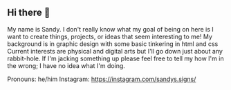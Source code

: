 ## Hi there 👋

My name is Sandy. I don't really know what my goal of being on here is
I want to create things, projects, or ideas that seem interesting to me!
My background is in graphic design with some basic tinkering in html and css
Current interests are physical and digital arts but I'll go down just about any rabbit-hole.
If I'm jacking something up please feel free to tell my how I'm in the wrong; I have no idea what I'm doing.

Pronouns: he/him
Instagram: https://instagram.com/sandys.signs/
